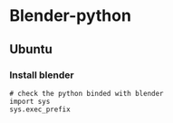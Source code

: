 # Blender-python
## Ubuntu
### Install blender
```
# check the python binded with blender
import sys
sys.exec_prefix
```

